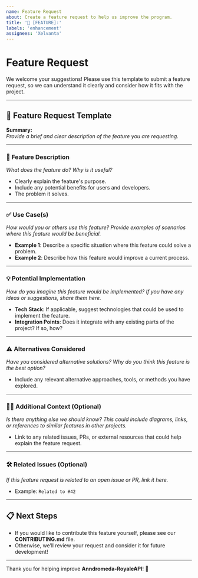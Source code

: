 ```yaml
---
name: Feature Request
about: Create a feature request to help us improve the program.
title: '📝 [FEATURE]:'
labels: 'enhancement'
assignees: 'Xelvanta'
---
```


# Feature Request  

We welcome your suggestions! Please use this template to submit a feature request, so we can understand it clearly and consider how it fits with the project.

---

## 📝 Feature Request Template  

**Summary:**  
*Provide a brief and clear description of the feature you are requesting.*  

---

### 🚀 Feature Description  
*What does the feature do? Why is it useful?*  
- Clearly explain the feature's purpose.  
- Include any potential benefits for users and developers.
- The problem it solves.

---

### ✅ Use Case(s)  
*How would you or others use this feature? Provide examples of scenarios where this feature would be beneficial.*  
- **Example 1**: Describe a specific situation where this feature could solve a problem.  
- **Example 2**: Describe how this feature would improve a current process.  

---

### 💡 Potential Implementation  
*How do you imagine this feature would be implemented? If you have any ideas or suggestions, share them here.*  
- **Tech Stack**: If applicable, suggest technologies that could be used to implement the feature.  
- **Integration Points**: Does it integrate with any existing parts of the project? If so, how?  

---

### ⚠️ Alternatives Considered  
*Have you considered alternative solutions? Why do you think this feature is the best option?*  
- Include any relevant alternative approaches, tools, or methods you have explored.  

---

### 🧑‍💻 Additional Context (Optional)  
*Is there anything else we should know? This could include diagrams, links, or references to similar features in other projects.*  
- Link to any related issues, PRs, or external resources that could help explain the feature request.  

---

### 🛠 Related Issues (Optional)  
*If this feature request is related to an open issue or PR, link it here.*  
- Example: `Related to #42`

---

## 📋 Next Steps
- If you would like to contribute this feature yourself, please see our **CONTRIBUTING.md** file.
- Otherwise, we’ll review your request and consider it for future development!

---

Thank you for helping improve **Anndromeda-RoyaleAPI**! 🚀
